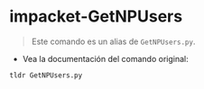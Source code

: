# impacket-GetNPUsers

> Este comando es un alias de `GetNPUsers.py`.

- Vea la documentación del comando original:

`tldr GetNPUsers.py`
